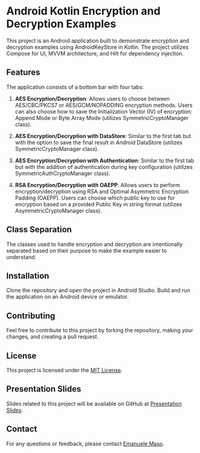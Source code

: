 # Android Kotlin Encryption and Decryption Examples

This project is an Android application built to demonstrate encryption and decryption examples using AndroidKeyStore in Kotlin. The project utilizes Compose for UI, MVVM architecture, and Hilt for dependency injection.

## Features

The application consists of a bottom bar with four tabs:

1. **AES Encryption/Decryption**: Allows users to choose between AES/CBC/PKCS7 or AES/GCM/NOPADDING encryption methods. Users can also choose how to save the Initialization Vector (IV) of encryption: Append Mode or Byte Array Mode (utilizes SymmetricCryptoManager class).

2. **AES Encryption/Decryption with DataStore**: Similar to the first tab but with the option to save the final result in Android DataStore (utilizes SymmetricCryptoManager class).

3. **AES Encryption/Decryption with Authentication**: Similar to the first tab but with the addition of authentication during key configuration (utilizes SymmetricAuthCryptoManager class).

4. **RSA Encryption/Decryption with OAEPP**: Allows users to perform encryption/decryption using RSA and Optimal Asymmetric Encryption Padding (OAEPP). Users can choose which public key to use for encryption based on a provided Public Key in string format (utilizes AsymmetricCryptoManager class).

## Class Separation

The classes used to handle encryption and decryption are intentionally separated based on their purpose to make the example easier to understand.

## Installation

Clone the repository and open the project in Android Studio. Build and run the application on an Android device or emulator.

## Contributing

Feel free to contribute to this project by forking the repository, making your changes, and creating a pull request.

## License

This project is licensed under the [MIT License](https://github.com/clarkstoro/encryptionexample/blob/main/LICENSE).

## Presentation Slides

Slides related to this project will be available on GitHub at [Presentation Slides](https://github.com/ClarkStoro/AndroidEncryptionExamples/tree/main/slides).

## Contact

For any questions or feedback, please contact [Emanuele Maso](https://github.com/clarkstoro).
